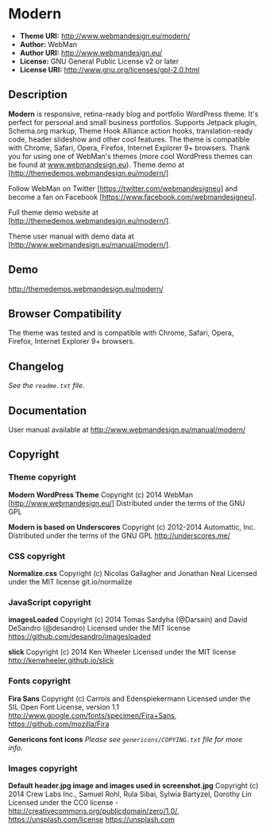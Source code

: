 # Modern

* **Theme URI:** http://www.webmandesign.eu/modern/
* **Author:** WebMan
* **Author URI:** http://www.webmandesign.eu/
* **License:** GNU General Public License v2 or later
* **License URI:** http://www.gnu.org/licenses/gpl-2.0.html

## Description

**Modern** is responsive, retina-ready blog and portfolio WordPress theme. It's perfect for personal and small business portfolios. Supports Jetpack plugin, Schema.org markup, Theme Hook Alliance action hooks, translation-ready code, header slideshow and other cool features. The theme is compatible with Chrome, Safari, Opera, Firefox, Internet Explorer 9+ browsers. Thank you for using one of WebMan's themes (more cool WordPress themes can be found at www.webmandesign.eu). Theme demo at [http://themedemos.webmandesign.eu/modern/]

Follow WebMan on Twitter [https://twitter.com/webmandesigneu] and become a fan on Facebook [https://www.facebook.com/webmandesigneu].

Full theme demo website at [http://themedemos.webmandesign.eu/modern/].

Theme user manual with demo data at [http://www.webmandesign.eu/manual/modern/].

## Demo

http://themedemos.webmandesign.eu/modern/

## Browser Compatibility

The theme was tested and is compatible with Chrome, Safari, Opera, Firefox, Internet Explorer 9+ browsers.

## Changelog

*See the `readme.txt` file.*

## Documentation

User manual available at http://www.webmandesign.eu/manual/modern/

## Copyright

### Theme copyright

**Modern WordPress Theme**
Copyright (c) 2014 WebMan [http://www.webmandesign.eu/]
Distributed under the terms of the GNU GPL

**Modern is based on Underscores**
Copyright (c) 2012-2014 Automattic, Inc.
Distributed under the terms of the GNU GPL
http://underscores.me/

### CSS copyright

**Normalize.css**
Copyright (c) Nicolas Gallagher and Jonathan Neal
Licensed under the MIT license
git.io/normalize

### JavaScript copyright

**imagesLoaded**
Copyright (c) 2014 Tomas Sardyha (@Darsain) and David DeSandro (@desandro)
Licensed under the MIT license
https://github.com/desandro/imagesloaded

**slick**
Copyright (c) 2014 Ken Wheeler
Licensed under the MIT license
http://kenwheeler.github.io/slick

### Fonts copyright

**Fira Sans**
Copyright (c) Carrois and Edenspiekermann
Licensed under the SIL Open Font License, version 1.1
http://www.google.com/fonts/specimen/Fira+Sans, https://github.com/mozilla/Fira

**Genericons font icons**
*Please see `genericons/COPYING.txt` file for more info.*

### Images copyright

**Default header.jpg image and images used in screenshot.jpg**
Copyright (c) 2014 Crew Labs Inc., Samuel Rohl, Rula Sibai, Sylwia Bartyzel, Dorothy Lin
Licensed under the CC0 license - http://creativecommons.org/publicdomain/zero/1.0/, https://unsplash.com/license
https://unsplash.com